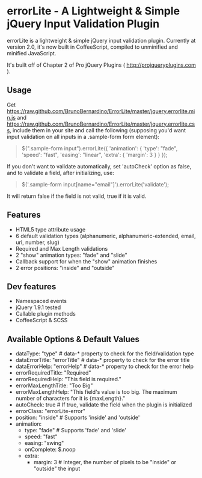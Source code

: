 # errorLite - A Lightweight & Simple jQuery Input Validation Plugin

errorLite is a lightweight & simple jQuery input validation  plugin. Currently at version 2.0, it's now built in CoffeeScript, compiled to unminified and minified JavaScript.

It's built off of Chapter 2 of Pro jQuery Plugins ( http://projqueryplugins.com ).

## Usage

Get https://raw.github.com/BrunoBernardino/ErrorLite/master/jquery.errorlite.min.js and https://raw.github.com/BrunoBernardino/ErrorLite/master/jquery.errorlite.css, include them in your site and call the following (supposing you'd want input validation on all inputs in a .sample-form form element):

> $(".sample-form input").errorLite({
>		'animation': {
>			'type': "fade",
>			'speed': "fast",
>			'easing': "linear",
>			'extra': {
>				'margin': 3
>			}
>		}
>	});

If you don't want to validate automatically, set 'autoCheck' option as false, and to validate a field, after initializing, use:

> $('.sample-form input[name="email"]').errorLite('validate');

It will return false if the field is not valid, true if it is valid.

## Features

* HTML5 type attribute usage
* 6 default validation types (alphanumeric, alphanumeric-extended, email, url, number, slug)
* Required and Max Length validations
* 2 "show" animation types: "fade" and "slide"
* Callback support for when the "show" animation finishes
* 2 error positions: "inside" and "outside"

## Dev features

* Namespaced events
* jQuery 1.9.1 tested
* Callable plugin methods
* CoffeeScript & SCSS

## Available Options & Default Values

* dataType:            "type" # data-* property to check for the field/validation type
* dataErrorTitle:      "errorTitle" # data-* property to check for the error title
* dataErrorHelp:       "errorHelp" # data-* property to check for the error help
* errorRequiredTitle:  "Required"
* errorRequiredHelp:   "This field is required."
* errorMaxLengthTitle: "Too Big"
* errorMaxLengthHelp:  "This field's value is too big. The maximum number of characters for it is {maxLength}."
* autoCheck:           true # If true, validate the field when the plugin is initialized
* errorClass:          "errorLite-error"
* position:            "inside" # Supports 'inside' and 'outside'
* animation:
	* type:       "fade" # Supports 'fade' and 'slide'
	* speed:      "fast"
	* easing:     "swing"
	* onComplete: $.noop
	* extra:
		* margin: 3 # Integer, the number of pixels to be "inside" or "outside" the input